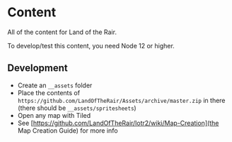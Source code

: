 # Content

All of the content for Land of the Rair.

To develop/test this content, you need Node 12 or higher.

## Development

* Create an `__assets` folder
* Place the contents of `https://github.com/LandOfTheRair/Assets/archive/master.zip` in there (there should be `__assets/spritesheets`)
* Open any map with Tiled
* See [https://github.com/LandOfTheRair/lotr2/wiki/Map-Creation](the Map Creation Guide) for more info